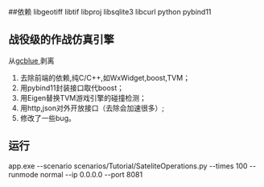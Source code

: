 ##依赖
libgeotiff libtif libproj libsqlite3 libcurl python pybind11
## 战役级的作战仿真引擎  
从[gcblue
](https://github.com/WarfareCode/gcblue)剥离  
1. 去除前端的依赖,纯C/C++,如WxWidget,boost,TVM；  
2. 用pybind11封装接口取代boost；  
3. 用Eigen替换TVM游戏引擎的碰撞检测；  
4. 用http,json对外开放接口（去除会加速很多）;  
5. 修改了一些bug。  
## 运行
app.exe --scenario scenarios/Tutorial/SateliteOperations.py --times 100 --runmode normal --ip  0.0.0.0 --port 8081
